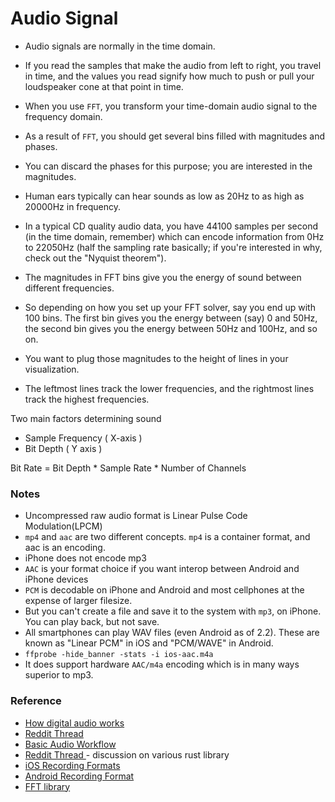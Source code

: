 # Audio Signal

- Audio signals are normally in the time domain. 
- If you read the samples that make the audio from left to right, you travel in time, and the values you read signify how much to push or pull your loudspeaker cone at that point in time.

- When you use `FFT`, you transform your time-domain audio signal to the frequency domain.

- As a result of `FFT`, you should get several bins filled with magnitudes and phases. 

- You can discard the phases for this purpose; you are interested in the magnitudes.

- Human ears typically can hear sounds as low as 20Hz to as high as 20000Hz in frequency. 
- In a typical CD quality audio data, you have 44100 samples per second (in the time domain, remember) which can encode information from 0Hz to 22050Hz (half the sampling rate basically; if you're interested in why, check out the "Nyquist theorem").

- The magnitudes in FFT bins give you the energy of sound between different frequencies. 
- So depending on how you set up your FFT solver, say you end up with 100 bins. 
The first bin gives you the energy between (say) 0 and 50Hz, the second bin gives you the energy between 50Hz and 100Hz, and so on. 

- You want to plug those magnitudes to the height of lines in your visualization. 
- The leftmost lines track the lower frequencies, and the rightmost lines track the highest frequencies.

Two main factors determining sound
- Sample Frequency ( X-axis )
- Bit Depth ( Y axis )
 
Bit Rate = Bit Depth * Sample Rate * Number of Channels

### Notes
- Uncompressed raw audio format is Linear Pulse Code Modulation(LPCM)
- `mp4` and `aac` are two different concepts. `mp4` is a container format, and aac is an encoding.
- iPhone does not encode mp3
- `AAC` is your format choice if you want interop between Android and iPhone devices
- `PCM` is decodable on iPhone and Android and most cellphones at the expense of larger filesize.
- But you can't create a file and save it to the system with `mp3`, on iPhone. You can play back, but not save.
- All smartphones can play WAV files (even Android as of 2.2). These are known as "Linear PCM" in iOS and "PCM/WAVE" in Android.
- `ffprobe -hide_banner -stats -i ios-aac.m4a`
- It does support hardware `AAC/m4a` encoding which is in many ways superior to mp3.

###  Reference
- [How digital audio works](https://www.youtube.com/watch?v=1RIA9U5oXro&ab_channel=Computerphile)
- [Reddit Thread ](https://www.reddit.com/r/iOSProgramming/comments/2le7hq/how_do_i_make_a_spectrum_visualizer_for_my_music/)
- [Basic Audio Workflow](https://www.youtube.com/watch?v=JyUagzvGq7Q&ab_channel=ComputerScience)
- [Reddit Thread ](https://www.reddit.com/r/rust/comments/aua2tb/rust_2019_rust_audio/) - discussion on various rust library
- [iOS Recording Formats](https://developer.apple.com/library/archive/documentation/AudioVideo/Conceptual/MultimediaPG/UsingAudio/UsingAudio.html#//apple_ref/doc/uid/TP40009767-CH2-SW6)
- [Android Recording Format](https://developer.android.com/guide/topics/media/media-formats)
- [FFT library](https://github.com/wendykierp/JTransforms)